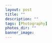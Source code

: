 ```yaml
---
layout: post
title: ""
description: ""
tags: [Photography]
photos_dir: ""
banner_image:
---
```



<!--more-->
